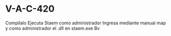 # V-A-C-420

Compilalo
Ejecuta Staem como administrador
Ingresa mediante manual map y como administrador el .dll en staem.exe
Bv
